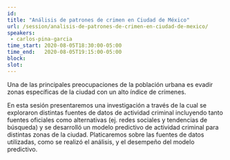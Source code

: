 ```yaml
---
id: 
title: "Análisis de patrones de crimen en Ciudad de México"
url: /session/analisis-de-patrones-de-crimen-en-ciudad-de-mexico/
speakers:
 - carlos-pina-garcia
time_start: 2020-08-05T18:30:00-05:00
time_end:   2020-08-05T19:15:00-05:00
block: 
slot: 
---
```


Una de las principales preocupaciones de la población urbana es evadir zonas específicas de la ciudad con un alto índice de crímenes.

En esta sesión presentaremos una investigación a través de la cual se exploraron distintas fuentes de datos de actividad criminal incluyendo tanto fuentes oficiales como alternativas (ej. redes sociales y tendencias de búsqueda) y se desarrolló un modelo predictivo de actividad criminal para distintas zonas de la ciudad. Platicaremos sobre las fuentes de datos utilizadas, como se realizó el análisis, y el desempeño del modelo predictivo.